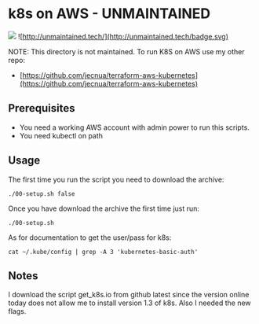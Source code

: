 # k8s on AWS - UNMAINTAINED

![](https://img.shields.io/maintenance/yes/2016.svg)
![http://unmaintained.tech/](http://unmaintained.tech/badge.svg)

NOTE: This directory is not maintained. To run K8S on AWS use my other repo:

- [https://github.com/jecnua/terraform-aws-kubernetes](https://github.com/jecnua/terraform-aws-kubernetes)

## Prerequisites

- You need a working AWS account with admin power to run this scripts.
- You need kubectl on path

## Usage

The first time you run the script you need to download the archive:

    ./00-setup.sh false

Once you have download the archive the first time just run:

    ./00-setup.sh

As for documentation to get the user/pass for k8s:

    cat ~/.kube/config | grep -A 3 'kubernetes-basic-auth'

## Notes

I download the script get_k8s.io from github latest since the version online
today does not allow me to install version 1.3 of k8s. Also I needed the new
flags.
